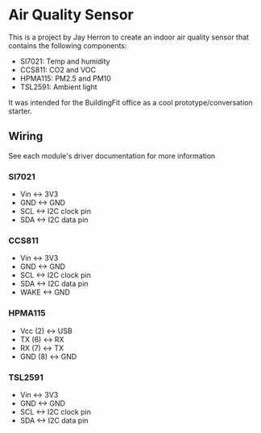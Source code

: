 # Air Quality Sensor

This is a project by Jay Herron to create an indoor air quality sensor that contains the following components:

* SI7021: Temp and humidity
* CCS811: CO2 and VOC
* HPMA115: PM2.5 and PM10
* TSL2591: Ambient light

It was intended for the BuildingFit office as a cool prototype/conversation starter.

## Wiring

See each module's driver documentation for more information

### SI7021

* Vin <-> 3V3
* GND <-> GND
* SCL <-> I2C clock pin
* SDA <-> I2C data pin

### CCS811

* Vin <-> 3V3
* GND <-> GND
* SCL <-> I2C clock pin
* SDA <-> I2C data pin
* WAKE <-> GND

### HPMA115

* Vcc (2) <-> USB
* TX (6) <-> RX
* RX (7) <-> TX
* GND (8) <-> GND

### TSL2591

* Vin <-> 3V3
* GND <-> GND
* SCL <-> I2C clock pin
* SDA <-> I2C data pin